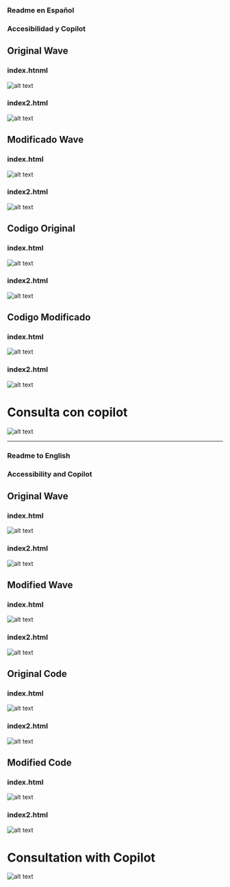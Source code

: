 ### Readme en Español

### Accesibilidad y Copilot 
## Original Wave

<h3>index.htnml</h3>

![alt text](imagen-1.png)

<h3>index2.html</h3>

![alt text](imagen-2.png)

## Modificado Wave

<h3>index.html</h3>

![alt text](imagen-3.png)

<h3>index2.html</h3>

![alt text](imagen-4.png)

## Codigo Original

<h3>index.html</h3>

![alt text](imagen-5.png)

<h3>index2.html</h3>

![alt text](imagen-6.png)

## Codigo Modificado

<h3>index.html</h3>

![alt text](imagen-7.png)

<h3>index2.html</h3>

![alt text](imagen-8.png)

# Consulta con copilot

![alt text](imagen-9.png)

______________________________________________________________________________________________________________________________________________________________________________________________________________________________________________________________________________________________________


### Readme to English

### Accessibility and Copilot 
## Original Wave

<h3>index.html</h3>

![alt text](imagen-1.png)

<h3>index2.html</h3>

![alt text](imagen-2.png)

## Modified Wave

<h3>index.html</h3>

![alt text](imagen-3.png)

<h3>index2.html</h3>

![alt text](imagen-4.png)

## Original Code

<h3>index.html</h3>

![alt text](imagen-5.png)

<h3>index2.html</h3>

![alt text](imagen-6.png)

## Modified Code

<h3>index.html</h3>

![alt text](imagen-7.png)

<h3>index2.html</h3>

![alt text](imagen-8.png)

# Consultation with Copilot

![alt text](imagen-10.png)
